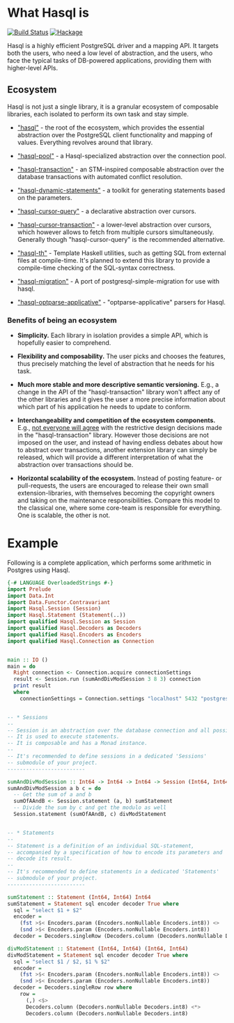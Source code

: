 # What Hasql is


[![Build Status](https://travis-ci.org/nikita-volkov/hasql.svg?branch=master)](https://travis-ci.org/nikita-volkov/hasql)
[![Hackage](https://img.shields.io/hackage/v/hasql.svg)](https://hackage.haskell.org/package/hasql)

Hasql is a highly efficient PostgreSQL driver and a mapping API. It targets both the users, who need a low level of abstraction, and the users, who face the typical tasks of DB-powered applications, providing them with higher-level APIs.


## Ecosystem

Hasql is not just a single library, it is a granular ecosystem of composable libraries, each isolated to perform its own task and stay simple.

* ["hasql"](https://github.com/nikita-volkov/hasql) - the root of the ecosystem, which provides the essential abstraction over the PostgreSQL client functionality and mapping of values. Everything revolves around that library.

* ["hasql-pool"](https://github.com/nikita-volkov/hasql-pool) - a Hasql-specialized abstraction over the connection pool.

* ["hasql-transaction"](https://github.com/nikita-volkov/hasql-transaction) - an STM-inspired composable abstraction over the database transactions with automated conflict resolution.

* ["hasql-dynamic-statements"](https://github.com/nikita-volkov/hasql-dynamic-statements) - a toolkit for generating statements based on the parameters.

* ["hasql-cursor-query"](https://github.com/nikita-volkov/hasql-cursor-query) - a declarative abstraction over cursors.

* ["hasql-cursor-transaction"](https://github.com/nikita-volkov/hasql-cursor-transaction) - a lower-level abstraction over cursors, which however allows to fetch from multiple cursors simultaneously. Generally though "hasql-cursor-query" is the recommended alternative.

* ["hasql-th"](https://github.com/nikita-volkov/hasql-th) - Template Haskell utilities, such as getting SQL from external files at compile-time. It's planned to extend this library to provide a compile-time checking of the SQL-syntax correctness.

* ["hasql-migration"](https://github.com/tvh/hasql-migration) - A port of postgresql-simple-migration for use with hasql.

* ["hasql-optparse-applicative"](https://github.com/sannsyn/hasql-optparse-applicative) - "optparse-applicative" parsers for Hasql.

### Benefits of being an ecosystem

* **Simplicity.** Each library in isolation provides a simple API, which is hopefully easier to comprehend.

* **Flexibility and composability.** The user picks and chooses the features, thus precisely matching the level of abstraction that he needs for his task.

* **Much more stable and more descriptive semantic versioning.** E.g., a change in the API of the "hasql-transaction" library won't affect any of the other libraries and it gives the user a more precise information about which part of his application he needs to update to conform.

* **Interchangeability and competition of the ecosystem components.** E.g., [not everyone will agree](https://github.com/nikita-volkov/hasql/issues/41) with the restrictive design decisions made in the "hasql-transaction" library. However those decisions are not imposed on the user, and instead of having endless debates about how to abstract over transactions, another extension library can simply be released, which will provide a different interpretation of what the abstraction over transactions should be.

* **Horizontal scalability of the ecosystem.** Instead of posting feature- or pull-requests, the users are encouraged to release their own small extension-libraries, with themselves becoming the copyright owners and taking on the maintenance responsibilities. Compare this model to the classical one, where some core-team is responsible for everything. One is scalable, the other is not.


# Example

Following is a complete application, which performs some arithmetic in Postgres using Hasql.

```haskell
{-# LANGUAGE OverloadedStrings #-}
import Prelude
import Data.Int
import Data.Functor.Contravariant
import Hasql.Session (Session)
import Hasql.Statement (Statement(..))
import qualified Hasql.Session as Session
import qualified Hasql.Decoders as Decoders
import qualified Hasql.Encoders as Encoders
import qualified Hasql.Connection as Connection


main :: IO ()
main = do
  Right connection <- Connection.acquire connectionSettings
  result <- Session.run (sumAndDivModSession 3 8 3) connection
  print result
  where
    connectionSettings = Connection.settings "localhost" 5432 "postgres" "" "postgres"


-- * Sessions
-- 
-- Session is an abstraction over the database connection and all possible errors.
-- It is used to execute statements.
-- It is composable and has a Monad instance.
-- 
-- It's recommended to define sessions in a dedicated 'Sessions'
-- submodule of your project.
-------------------------

sumAndDivModSession :: Int64 -> Int64 -> Int64 -> Session (Int64, Int64)
sumAndDivModSession a b c = do
  -- Get the sum of a and b
  sumOfAAndB <- Session.statement (a, b) sumStatement
  -- Divide the sum by c and get the modulo as well
  Session.statement (sumOfAAndB, c) divModStatement


-- * Statements
-- 
-- Statement is a definition of an individual SQL-statement,
-- accompanied by a specification of how to encode its parameters and
-- decode its result.
-- 
-- It's recommended to define statements in a dedicated 'Statements'
-- submodule of your project.
-------------------------

sumStatement :: Statement (Int64, Int64) Int64
sumStatement = Statement sql encoder decoder True where
  sql = "select $1 + $2"
  encoder =
    (fst >$< Encoders.param (Encoders.nonNullable Encoders.int8)) <>
    (snd >$< Encoders.param (Encoders.nonNullable Encoders.int8))
  decoder = Decoders.singleRow (Decoders.column (Decoders.nonNullable Decoders.int8))

divModStatement :: Statement (Int64, Int64) (Int64, Int64)
divModStatement = Statement sql encoder decoder True where
  sql = "select $1 / $2, $1 % $2"
  encoder =
    (fst >$< Encoders.param (Encoders.nonNullable Encoders.int8)) <>
    (snd >$< Encoders.param (Encoders.nonNullable Encoders.int8))
  decoder = Decoders.singleRow row where
    row =
      (,) <$>
      Decoders.column (Decoders.nonNullable Decoders.int8) <*>
      Decoders.column (Decoders.nonNullable Decoders.int8)
```
